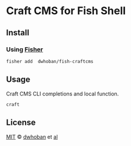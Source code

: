 # Craft CMS for Fish Shell

## Install

### Using [Fisher](https://github.com/jorgebucaran/fisher)

```fish
fisher add  dwhoban/fish-craftcms
```

## Usage

Craft CMS CLI completions and local function.

```fish
craft
```

<!-- ## Credits
- [dwhoban][author] -->

## License

[MIT][mit] © [dwhoban][author] et [al][contributors]

[mit]:            https://opensource.org/licenses/MIT
[author]:         https://github.com/dwhoban
[contributors]:   https://github.com/dwhoban/fish-homestead/graphs/contributors

[license-badge]:  https://img.shields.io/badge/license-MIT-007EC7.svg?style=flat-square